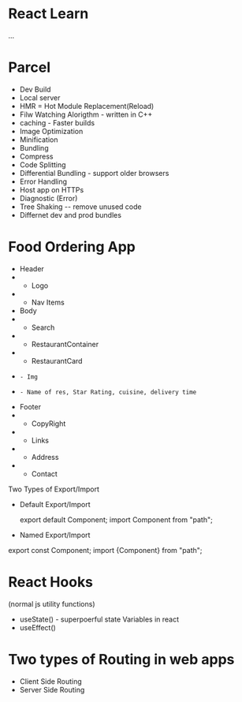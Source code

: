 # React Learn


...
# Parcel
- Dev Build
- Local server
- HMR = Hot Module Replacement(Reload)
- Filw Watching Alorigthm - written in C++
- caching - Faster builds
- Image Optimization
- Minification
- Bundling
- Compress
- Code Splitting
- Differential Bundling - support older browsers
- Error Handling
- Host app on HTTPs
- Diagnostic (Error)
- Tree Shaking -- remove unused code
- Differnet dev and prod bundles



# Food Ordering App



 * Header
 * - Logo
 * - Nav Items
 * Body
 * - Search
 * - RestaurantContainer
 *   - RestaurantCard
 *     - Img
 *     - Name of res, Star Rating, cuisine, delivery time
 * Footer
 * - CopyRight
 * - Links
 * - Address
 * - Contact



Two Types of Export/Import

- Default Export/Import
  
  export default Component;
  import Component from "path";

- Named Export/Import

 export const Component;
 import {Component} from "path";


 # React Hooks

 (normal js utility functions)
 - useState() - superpoerful state Variables in react 
 - useEffect()

 # Two types of Routing in web apps

  - Client Side Routing 
  - Server Side Routing
